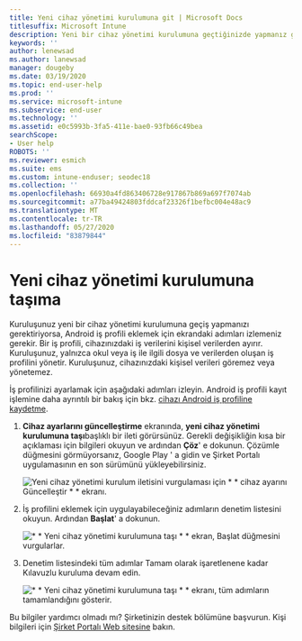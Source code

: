 ```yaml
---
title: Yeni cihaz yönetimi kurulumuna git | Microsoft Docs
titlesuffix: Microsoft Intune
description: Yeni bir cihaz yönetimi kurulumuna geçtiğinizde yapmanız gerekenler.
keywords: ''
author: lenewsad
ms.author: lanewsad
manager: dougeby
ms.date: 03/19/2020
ms.topic: end-user-help
ms.prod: ''
ms.service: microsoft-intune
ms.subservice: end-user
ms.technology: ''
ms.assetid: e0c5993b-3fa5-411e-bae0-93fb66c49bea
searchScope:
- User help
ROBOTS: ''
ms.reviewer: esmich
ms.suite: ems
ms.custom: intune-enduser; seodec18
ms.collection: ''
ms.openlocfilehash: 66930a4fd863406728e917867b869a697f7074ab
ms.sourcegitcommit: a77ba49424803fddcaf23326f1befbc004e48ac9
ms.translationtype: MT
ms.contentlocale: tr-TR
ms.lasthandoff: 05/27/2020
ms.locfileid: "83879844"
---
```

# <a name="move-to-new-device-management-setup"></a>Yeni cihaz yönetimi kurulumuna taşıma  

Kuruluşunuz yeni bir cihaz yönetimi kurulumuna geçiş yapmanızı gerektiriyorsa, Android iş profili eklemek için ekrandaki adımları izlemeniz gerekir. Bir iş profili, cihazınızdaki iş verilerini kişisel verilerden ayırır. Kuruluşunuz, yalnızca okul veya iş ile ilgili dosya ve verilerden oluşan iş profilini yönetir. Kuruluşunuz, cihazınızdaki kişisel verileri göremez veya yönetemez. 

İş profilinizi ayarlamak için aşağıdaki adımları izleyin. Android iş profili kayıt işlemine daha ayrıntılı bir bakış için bkz. [cihazı Android iş profiline kaydetme](./enroll-device-android-work-profile.md).  

 1. **Cihaz ayarlarını güncelleştirme** ekranında, **yeni cihaz yönetimi kurulumuna taşı**başlıklı bir ileti görürsünüz. Gerekli değişikliğin kısa bir açıklaması için bilgileri okuyun ve ardından **Çöz**' e dokunun. Çözümle düğmesini görmüyorsanız, Google Play ' a gidin ve Şirket Portalı uygulamasının en son sürümünü yükleyebilirsiniz.  

    ![Yeni cihaz yönetimi kurulum iletisini vurgulaması için * * cihaz ayarını Güncelleştir * * ekranı.](./media/intune-company-portal-update-settings.png)  

2. İş profilini eklemek için uygulayabileceğiniz adımların denetim listesini okuyun. Ardından **Başlat**' a dokunun. 

    ![* * Yeni cihaz yönetimi kurulumuna taşı * * ekran, Başlat düğmesini vurgularlar.](./media/company-portal-unfinished-checklist-2003.png)  

3. Denetim listesindeki tüm adımlar Tamam olarak işaretlenene kadar Kılavuzlu kuruluma devam edin.  

    ![* * Yeni cihaz yönetimi kurulumuna taşı * * ekranı, tüm adımların tamamlandığını gösterir.](./media/company-portal-checklist-2003.png)  

Bu bilgiler yardımcı olmadı mı? Şirketinizin destek bölümüne başvurun. Kişi bilgileri için [Şirket Portalı Web sitesine](https://go.microsoft.com/fwlink/?linkid=2010980) bakın.  
